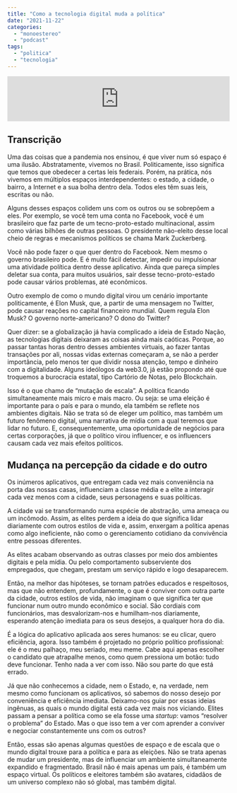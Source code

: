 ```yaml
---
title: "Como a tecnologia digital muda a política"
date: "2021-11-22"
categories: 
  - "monoestereo"
  - "podcast"
tags: 
  - "politica"
  - "tecnologia"
---
```


<iframe src="https://anchor.fm/monoestereo/embed/episodes/Como-a-tecnologia-digital-muda-a-poltica-e1almd6" height="102px" width="100%" frameborder="0" scrolling="no"></iframe>

## Transcrição

Uma das coisas que a pandemia nos ensinou, é que viver num só espaço é uma ilusão. Abstratamente, vivemos no Brasil. Politicamente, isso significa que temos que obedecer a certas leis federais. Porém, na prática, nós vivemos em múltiplos espaços interdependentes: o estado, a cidade, o bairro, a Internet e a sua bolha dentro dela. Todos eles têm suas leis, escritas ou não.

Alguns desses espaços colidem uns com os outros ou se sobrepõem a eles. Por exemplo, se você tem uma conta no Facebook, você é um brasileiro que faz parte de um tecno-proto-estado multinacional, assim como várias bilhões de outras pessoas. O presidente não-eleito desse local cheio de regras e mecanismos políticos se chama Mark Zuckerberg.

Você não pode fazer o que quer dentro do Facebook. Nem mesmo o governo brasileiro pode. E é muito fácil detectar, impedir ou impulsionar uma atividade política dentro desse aplicativo. Ainda que pareça simples deletar sua conta, para muitos usuários, sair desse tecno-proto-estado pode causar vários problemas, até econômicos.

Outro exemplo de como o mundo digital virou um cenário importante politicamente, é Elon Musk, que, a partir de uma mensagem no Twitter, pode causar reações no capital financeiro mundial. Quem regula Elon Musk? O governo norte-americano? O dono do Twitter?

Quer dizer: se a globalização já havia complicado a ideia de Estado Nação, as tecnologias digitais deixaram as coisas ainda mais caóticas. Porque, ao passar tantas horas dentro desses ambientes virtuais, ao fazer tantas transações por ali, nossas vidas externas começaram a, se não a perder importância, pelo menos ter que dividir nossa atenção, tempo e dinheiro com a digitalidade. Alguns ideólogos da web3.0, já estão propondo até que troquemos a burocracia estatal, tipo Cartório de Notas, pelo Blockchain.

Isso é o que chamo de “mutação de escala”. A política ficando simultaneamente mais micro e mais macro. Ou seja: se uma eleição é importante para o país e para o mundo, ela também se reflete nos ambientes digitais. Não se trata só de eleger um político, mas também um futuro fenômeno digital, uma narrativa de mídia com a qual teremos que lidar no futuro. E, consequentemente, uma oportunidade de negócios para certas corporações, já que o político virou influencer, e os influencers causam cada vez mais efeitos políticos.

## Mudança na percepção da cidade e do outro

Os inúmeros aplicativos, que entregam cada vez mais conveniência na porta das nossas casas, influenciam a classe média e a elite a interagir cada vez menos com a cidade, seus personagens e suas políticas.

A cidade vai se transformando numa espécie de abstração, uma ameaça ou um incômodo. Assim, as elites perdem a ideia do que significa lidar diariamente com outros estilos de vida e, assim, enxergam a política apenas como algo ineficiente, não como o gerenciamento cotidiano da convivência entre pessoas diferentes.

As elites acabam observando as outras classes por meio dos ambientes digitais e pela mídia. Ou pelo comportamento subserviente dos empregados, que chegam, prestam um serviço rápido e logo desaparecem.

Então, na melhor das hipóteses, se tornam patrões educados e respeitosos, mas que não entendem, profundamente, o que é conviver com outra parte da cidade, outros estilos de vida, não imaginam o que significa ter que funcionar num outro mundo econômico e social. São cordiais com funcionários, mas desvalorizam-nos e humilham-nos diariamente, esperando atenção imediata para os seus desejos, a qualquer hora do dia.

É a lógica do aplicativo aplicada aos seres humanos: se eu clicar, quero eficiência, agora. Isso também é projetado no próprio político profissional: ele é o meu palhaço, meu seriado, meu meme. Cabe aqui apenas escolher o candidato que atrapalhe menos, como quem pressiona um botão: tudo deve funcionar. Tenho nada a ver com isso. Não sou parte do que está errado.

Já que não conhecemos a cidade, nem o Estado, e, na verdade, nem mesmo como funcionam os aplicativos, só sabemos do nosso desejo por conveniência e eficiência imediata. Deixamo-nos guiar por essas ideias ingênuas, as quais o mundo digital está cada vez mais nos viciando. Elites passam a pensar a política como se ela fosse uma _startup_: vamos “resolver o problema” do Estado. Mas o que isso tem a ver com aprender a conviver e negociar constantemente uns com os outros?

Então, essas são apenas algumas questões de espaço e de escala que o mundo digital trouxe para a política e para as eleições. Não se trata apenas de mudar um presidente, mas de influenciar um ambiente simultaneamente expandido e fragmentado. Brasil não é mais apenas um país, é também um espaço virtual. Os políticos e eleitores também são avatares, cidadãos de um universo complexo não só global, mas também digital.
